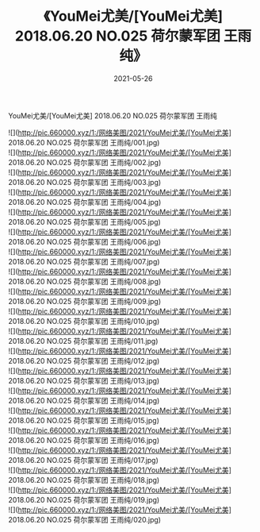 ﻿---
layout: post
title:  《YouMei尤美/[YouMei尤美] 2018.06.20 NO.025 荷尔蒙军团 王雨纯》
date:   2021-05-26
img: http://pic.660000.xyz/1:/网络美图/2021/YouMei尤美/[YouMei尤美] 2018.06.20 NO.025 荷尔蒙军团 王雨纯/000.jpg
categories: [美女, 清纯, 唯美]
---

YouMei尤美/[YouMei尤美] 2018.06.20 NO.025 荷尔蒙军团 王雨纯

 ![](http://pic.660000.xyz/1:/网络美图/2021/YouMei尤美/[YouMei尤美] 2018.06.20 NO.025 荷尔蒙军团 王雨纯/001.jpg) <br>![](http://pic.660000.xyz/1:/网络美图/2021/YouMei尤美/[YouMei尤美] 2018.06.20 NO.025 荷尔蒙军团 王雨纯/002.jpg) <br>![](http://pic.660000.xyz/1:/网络美图/2021/YouMei尤美/[YouMei尤美] 2018.06.20 NO.025 荷尔蒙军团 王雨纯/003.jpg) <br>![](http://pic.660000.xyz/1:/网络美图/2021/YouMei尤美/[YouMei尤美] 2018.06.20 NO.025 荷尔蒙军团 王雨纯/004.jpg) <br>![](http://pic.660000.xyz/1:/网络美图/2021/YouMei尤美/[YouMei尤美] 2018.06.20 NO.025 荷尔蒙军团 王雨纯/005.jpg) <br>![](http://pic.660000.xyz/1:/网络美图/2021/YouMei尤美/[YouMei尤美] 2018.06.20 NO.025 荷尔蒙军团 王雨纯/006.jpg) <br>![](http://pic.660000.xyz/1:/网络美图/2021/YouMei尤美/[YouMei尤美] 2018.06.20 NO.025 荷尔蒙军团 王雨纯/007.jpg) <br>![](http://pic.660000.xyz/1:/网络美图/2021/YouMei尤美/[YouMei尤美] 2018.06.20 NO.025 荷尔蒙军团 王雨纯/008.jpg) <br>![](http://pic.660000.xyz/1:/网络美图/2021/YouMei尤美/[YouMei尤美] 2018.06.20 NO.025 荷尔蒙军团 王雨纯/009.jpg) <br>![](http://pic.660000.xyz/1:/网络美图/2021/YouMei尤美/[YouMei尤美] 2018.06.20 NO.025 荷尔蒙军团 王雨纯/010.jpg) <br>![](http://pic.660000.xyz/1:/网络美图/2021/YouMei尤美/[YouMei尤美] 2018.06.20 NO.025 荷尔蒙军团 王雨纯/011.jpg) <br>![](http://pic.660000.xyz/1:/网络美图/2021/YouMei尤美/[YouMei尤美] 2018.06.20 NO.025 荷尔蒙军团 王雨纯/012.jpg) <br>![](http://pic.660000.xyz/1:/网络美图/2021/YouMei尤美/[YouMei尤美] 2018.06.20 NO.025 荷尔蒙军团 王雨纯/013.jpg) <br>![](http://pic.660000.xyz/1:/网络美图/2021/YouMei尤美/[YouMei尤美] 2018.06.20 NO.025 荷尔蒙军团 王雨纯/014.jpg) <br>![](http://pic.660000.xyz/1:/网络美图/2021/YouMei尤美/[YouMei尤美] 2018.06.20 NO.025 荷尔蒙军团 王雨纯/015.jpg) <br>![](http://pic.660000.xyz/1:/网络美图/2021/YouMei尤美/[YouMei尤美] 2018.06.20 NO.025 荷尔蒙军团 王雨纯/016.jpg) <br>![](http://pic.660000.xyz/1:/网络美图/2021/YouMei尤美/[YouMei尤美] 2018.06.20 NO.025 荷尔蒙军团 王雨纯/017.jpg) <br>![](http://pic.660000.xyz/1:/网络美图/2021/YouMei尤美/[YouMei尤美] 2018.06.20 NO.025 荷尔蒙军团 王雨纯/018.jpg) <br>![](http://pic.660000.xyz/1:/网络美图/2021/YouMei尤美/[YouMei尤美] 2018.06.20 NO.025 荷尔蒙军团 王雨纯/019.jpg) <br>![](http://pic.660000.xyz/1:/网络美图/2021/YouMei尤美/[YouMei尤美] 2018.06.20 NO.025 荷尔蒙军团 王雨纯/020.jpg) <br>